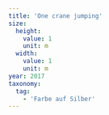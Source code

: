 ```yaml
---
title: 'One crane jumping'
size:
  height:
    value: 1
    unit: m
  width:
    value: 1
    unit: m
year: 2017
taxonomy:
  tag:
    - 'Farbe auf Silber'
---
```

